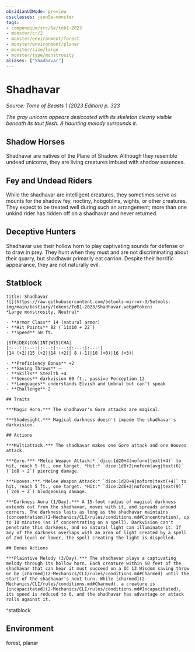 ```yaml
---
obsidianUIMode: preview
cssclasses: json5e-monster
tags:
- compendium/src/5e/tob1-2023
- monster/cr/2
- monster/environment/forest
- monster/environment/planar
- monster/size/large
- monster/type/monstrosity
aliases: ["Shadhavar"]
---
```

# Shadhavar
*Source: Tome of Beasts 1 (2023 Edition) p. 323*  

*The gray unicorn appears desiccated with its skeleton clearly visible beneath its taut flesh. A haunting melody surrounds it.*

## Shadow Horses

Shadhavar are natives of the Plane of Shadow. Although they resemble undead unicorns, they are living creatures imbued with shadow essences.

## Fey and Undead Riders

While the shadhavar are intelligent creatures, they sometimes serve as mounts for the shadow fey, noctiny, hobgoblins, wights, or other creatures. They expect to be treated well during such an arrangement; more than one unkind rider has ridden off on a shadhavar and never returned.

## Deceptive Hunters

Shadhavar use their hollow horn to play captivating sounds for defense or to draw in prey. They hunt when they must and are not discriminating about their quarry, but shadhavar primarily eat carrion. Despite their horrific appearance, they are not naturally evil.

## Statblock

```ad-statblock
title: Shadhavar
![](https://raw.githubusercontent.com/5etools-mirror-3/5etools-img/main/bestiary/tokens/ToB1-2023/Shadhavar.webp#token)
*Large monstrosity, Neutral*

- **Armor Class** 14 (natural armor)
- **Hit Points** 82 (`11d10 + 22`)
- **Speed** 50 ft.

|STR|DEX|CON|INT|WIS|CHA|
|:---:|:---:|:---:|:---:|:---:|:---:|
|14 (+2)|15 (+2)|14 (+2)| 8 (-1)|10 (+0)|16 (+3)|

- **Proficiency Bonus** +2
- **Saving Throws** ⏤
- **Skills** Stealth +4
- **Senses** darkvision 60 ft., passive Perception 12
- **Languages** understands Elvish and Umbral but can't speak
- **Challenge** 2

## Traits

***Magic Horn.*** The shadhavar's Gore attacks are magical.

***Shadesight.*** Magical darkness doesn't impede the shadhavar's darkvision.

## Actions

***Multiattack.*** The shadhavar makes one Gore attack and one Hooves attack.

***Gore.*** *Melee Weapon Attack:* `dice:1d20+4|noform|text(+4)` to hit, reach 5 ft., one target. *Hit:* `dice:1d8+2|noform|avg|text(6)` (`1d8 + 2`) piercing damage.

***Hooves.*** *Melee Weapon Attack:* `dice:1d20+4|noform|text(+4)` to hit, reach 5 ft., one target. *Hit:* `dice:2d6+2|noform|avg|text(9)` (`2d6 + 2`) bludgeoning damage.

***Darkness Aura (1/Day).*** A 15-foot radius of magical darkness extends out from the shadhavar, moves with it, and spreads around corners. The darkness lasts as long as the shadhavar maintains [concentration](2-Mechanics/CLI/rules/conditions.md#Concentration), up to 10 minutes (as if concentrating on a spell). Darkvision can't penetrate this darkness, and no natural light can illuminate it. If any of the darkness overlaps with an area of light created by a spell of 2nd level or lower, the spell creating the light is dispelled.

## Bonus Actions

***Plaintive Melody (3/Day).*** The shadhavar plays a captivating melody through its hollow horn. Each creature within 60 feet of the shadhavar that can hear it must succeed on a DC 13 Wisdom saving throw or be [charmed](2-Mechanics/CLI/rules/conditions.md#Charmed) until the start of the shadhavar's next turn. While [charmed](2-Mechanics/CLI/rules/conditions.md#Charmed), a creature is [incapacitated](2-Mechanics/CLI/rules/conditions.md#Incapacitated), its speed is reduced to 0, and the shadhavar has advantage on attack rolls against it.
```
^statblock

## Environment

forest, planar